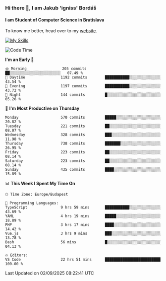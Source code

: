 ### Hi there 👋, I am Jakub 'igniss' Bordáš

#### I am Student of Computer Science in Bratislava
To know me better, head over to my [website](https://bordas.sk).

[![My Skills](https://skillicons.dev/icons?i=js,typescript,html,css,figma,svelte,vue,next,postgresql,nest,express,nodejs)](https://bordas.sk)


<!--START_SECTION:waka-->
![Code Time](http://img.shields.io/badge/Code%20Time-2%2C089%20hrs-blue)

**I'm an Early 🐤** 

```text
🌞 Morning                205 commits         ██░░░░░░░░░░░░░░░░░░░░░░░   07.49 % 
🌆 Daytime                1192 commits        ███████████░░░░░░░░░░░░░░   43.54 % 
🌃 Evening                1197 commits        ███████████░░░░░░░░░░░░░░   43.72 % 
🌙 Night                  144 commits         █░░░░░░░░░░░░░░░░░░░░░░░░   05.26 % 
```
📅 **I'm Most Productive on Thursday** 

```text
Monday                   570 commits         █████░░░░░░░░░░░░░░░░░░░░   20.82 % 
Tuesday                  221 commits         ██░░░░░░░░░░░░░░░░░░░░░░░   08.07 % 
Wednesday                328 commits         ███░░░░░░░░░░░░░░░░░░░░░░   11.98 % 
Thursday                 738 commits         ███████░░░░░░░░░░░░░░░░░░   26.95 % 
Friday                   223 commits         ██░░░░░░░░░░░░░░░░░░░░░░░   08.14 % 
Saturday                 223 commits         ██░░░░░░░░░░░░░░░░░░░░░░░   08.14 % 
Sunday                   435 commits         ████░░░░░░░░░░░░░░░░░░░░░   15.89 % 
```


📊 **This Week I Spent My Time On** 

```text
🕑︎ Time Zone: Europe/Budapest

💬 Programming Languages: 
TypeScript               9 hrs 59 mins       ███████████░░░░░░░░░░░░░░   43.69 % 
YAML                     4 hrs 19 mins       █████░░░░░░░░░░░░░░░░░░░░   18.89 % 
PHP                      3 hrs 17 mins       ████░░░░░░░░░░░░░░░░░░░░░   14.42 % 
Vue.js                   3 hrs 9 mins        ███░░░░░░░░░░░░░░░░░░░░░░   13.78 % 
Bash                     56 mins             █░░░░░░░░░░░░░░░░░░░░░░░░   04.13 % 

🔥 Editors: 
VS Code                  22 hrs 51 mins      █████████████████████████   100.00 % 
```


 Last Updated on 02/09/2025 08:22:41 UTC
<!--END_SECTION:waka-->

